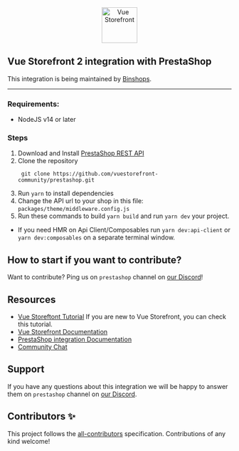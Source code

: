 <div align="center">
  <img src="https://user-images.githubusercontent.com/20775532/150862136-957314b1-5086-4f03-8a34-04d402ae2a11.png" alt="Vue Storefront" height="80px" />
</div>

## Vue Storefront 2 integration with PrestaShop

This integration is being maintained by [Binshops](https://www.binshops.com).

------

### Requirements:
- NodeJS v14 or later

### Steps
1. Download and Install [PrestaShop REST API](https://www.binshops.com/prestashop-api)
2. Clone the repository
   ```
    git clone https://github.com/vuestorefront-community/prestashop.git
    ```
3. Run `yarn` to install dependencies
4. Change the API url to your shop in this file: `packages/theme/middleware.config.js`
5. Run these commands to build `yarn build` and run `yarn dev` your project.

- If you need HMR on Api Client/Composables run `yarn dev:api-client` or `yarn dev:composables` on a separate terminal window.

## How to start if you want to contribute?

Want to contribute? Ping us on `prestashop` channel on [our Discord](https://discord.vuestorefront.io)!

## Resources

- [Vue Storeftont Tutorial](https://www.binshops.com/tutorial/vue-storefront-tutorial) If you are new to Vue Storefront, you can check this tutorial.
- [Vue Storefront Documentation](https://docs.vuestorefront.io/v2/)
- [PrestaShop integration Documentation](https://docs.vuestorefront.io/prestashop)
- [Community Chat](https://discord.vuestorefront.io)

## Support

If you have any questions about this integration we will be happy to answer them on `prestashop` channel on [our Discord](discord.vuestorefront.io).

## Contributors ✨

<!-- ALL-CONTRIBUTORS-LIST:START - Do not remove or modify this section -->

<!-- ALL-CONTRIBUTORS-LIST:END -->

This project follows the [all-contributors](https://github.com/all-contributors/all-contributors) specification. Contributions of any kind welcome!
